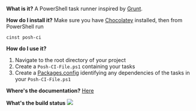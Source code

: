 **What is it?**
A PowerShell task runner inspired by [Grunt](http://gruntjs.com/).

**How do I install it?**
Make sure you have [Chocolatey](https://chocolatey.org) installed, then from PowerShell run
```
cinst posh-ci
```

**How do I use it?**
  1. Navigate to the root directory of your project
  2. Create a `Posh-CI-File.ps1` containing your tasks
  3. Create a [Packages.config](https://github.com/chocolatey/chocolatey/wiki/CommandsInstall#packagesconfig---v09813) identifying any dependencies of the tasks in your `Posh-CI-File.ps1`

**Where's the documentation?**
[Here](Documentation/Index.md)

**What's the build status**
![](https://ci.appveyor.com/api/projects/status/ay2uucfxymlgk2ni?svg=true)

